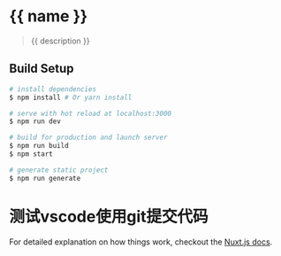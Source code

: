 # {{ name }}

> {{ description }}

## Build Setup

``` bash
# install dependencies
$ npm install # Or yarn install

# serve with hot reload at localhost:3000
$ npm run dev

# build for production and launch server
$ npm run build
$ npm start

# generate static project
$ npm run generate
```

# 测试vscode使用git提交代码

For detailed explanation on how things work, checkout the [Nuxt.js docs](https://github.com/nuxt/nuxt.js).

